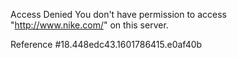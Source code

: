 Access Denied You don't have permission to access "http://www.nike.com/" on this server.

Reference #18.448edc43.1601786415.e0af40b